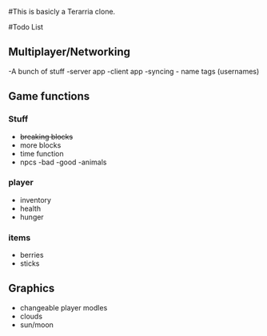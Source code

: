 #This is basicly a Terarria clone.

#Todo List
## Multiplayer/Networking

-A bunch of stuff
      -server app 
      -client app
      -syncing 
      - name tags (usernames)

## Game functions
### Stuff

- ~~breaking blocks~~
- more blocks
- time function
- npcs
  -bad 
  -good
  -animals

### player

- inventory 
- health
- hunger

### items

- berries
- sticks

## Graphics

- changeable player modles
- clouds
- sun/moon
